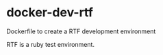 # docker-dev-rtf
Dockerfile to create a RTF development environment

RTF is a ruby test environment.
